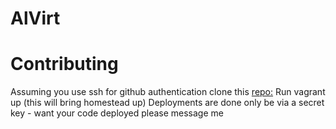 # AlVirt

# Contributing
Assuming you use ssh for github authentication clone this [repo:](git@github.com:RixhersAjazi/AlVirt.git)
Run vagrant up (this will bring homestead up)
Deployments are done only be via a secret key - want your code deployed please message me